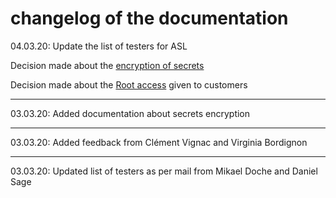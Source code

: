 # changelog of the documentation

04.03.20: Update the list of testers for ASL

Decision made about the [encryption of secrets](./technical_documentation/technical_choices.html#ansible-vault)

Decision made about the [Root access](./technical_documentation/technical_choices.html#root-access) given to customers

---

03.03.20: Added documentation about secrets encryption

---

03.03.20: Added feedback from Clément Vignac and Virginia Bordignon

---

03.03.20: Updated list of testers as per mail from Mikael Doche and Daniel Sage
